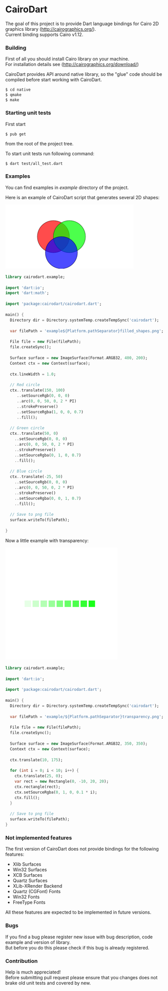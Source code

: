 # CairoDart

The goal of this project is to provide Dart language bindings for Cairo 2D graphics library (http://cairographics.org/).<br>
Current binding supports Cairo v1.12.

### Building

First of all you should install Cairo library on your machine.<br>
For installation details see (http://cairographics.org/download/)

CairoDart provides API around native library, so the "glue" code should be compiled before start working with CairoDart.

```
$ cd native
$ qmake
$ make
```

### Starting unit tests

First start 

```
$ pub get
```

from the root of the project tree.


To start unit tests run following command:

```
$ dart test/all_test.dart
```

### Examples

You can find examples in *example* directory of the project.

Here is an example of CairoDart script that generates several 2D shapes:

<img src="example/filled_shapes.png">

```dart
library cairodart.example;

import 'dart:io';
import 'dart:math';

import 'package:cairodart/cairodart.dart';

main() {
  Directory dir = Directory.systemTemp.createTempSync('cairodart');

  var filePath = 'example${Platform.pathSeparator}filled_shapes.png';

  File file = new File(filePath);
  file.createSync();

  Surface surface = new ImageSurface(Format.ARGB32, 400, 200);
  Context ctx = new Context(surface);

  ctx.lineWidth = 1.0;

  // Red circle
  ctx..translate(150, 100)
     ..setSourceRgb(0, 0, 0)
     ..arc(0, 0, 50, 0, 2 * PI)
     ..strokePreserve()
     ..setSourceRgba(1, 0, 0, 0.7)
     ..fill();

  // Green circle
  ctx..translate(50, 0)
    ..setSourceRgb(0, 0, 0)
    ..arc(0, 0, 50, 0, 2 * PI)
    ..strokePreserve()
    ..setSourceRgba(0, 1, 0, 0.7)
    ..fill();

  // Blue circle
  ctx..translate(-25, 50)
    ..setSourceRgb(0, 0, 0)
    ..arc(0, 0, 50, 0, 2 * PI)
    ..strokePreserve()
    ..setSourceRgba(0, 0, 1, 0.7)
    ..fill();

  // Save to png file
  surface.writeTo(filePath);

}
```


Now a little example with transparency:

<img src="example/transparency.png">


```dart
library cairodart.example;

import 'dart:io';

import 'package:cairodart/cairodart.dart';

main() {
  Directory dir = Directory.systemTemp.createTempSync('cairodart');

  var filePath = 'example/${Platform.pathSeparator}transparency.png';

  File file = new File(filePath);
  file.createSync();

  Surface surface = new ImageSurface(Format.ARGB32, 350, 350);
  Context ctx = new Context(surface);

  ctx.translate(10, 175);

  for (int i = 0; i < 10; i++) {
    ctx.translate(25, 0);
    var rect = new Rectangle(0, -10, 20, 20);
    ctx.rectangle(rect);
    ctx.setSourceRgba(0, 1, 0, 0.1 * i);
    ctx.fill();
  }

  // Save to png file
  surface.writeTo(filePath);
}
```



### Not implemented features

The first version of CairoDart does not provide bindings for the following features:
- Xlib Surfaces
- Win32 Surfaces
- XCB Surfaces
- Quartz Surfaces
- XLib-XRender Backend
- Quartz (CGFont) Fonts
- Win32 Fonts
- FreeType Fonts

All these features are expected to be implemented in future versions.

### Bugs

If you find a bug please register new issue with bug description, code example and version of library.<br>
But before you do this please check if this bug is already registered.


### Contribution

Help is much appreciated!<br>
Before submitting pull request please ensure that you changes does not brake old unit tests and covered by new.




